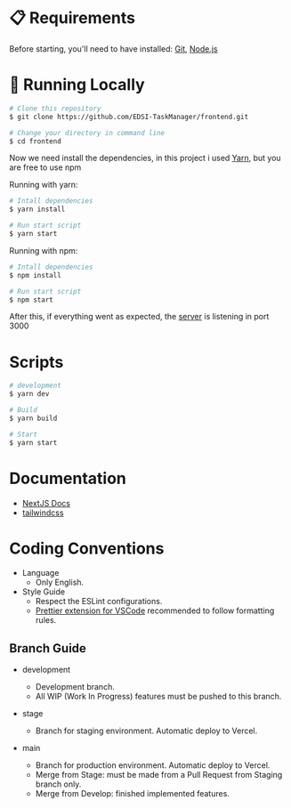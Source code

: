 # 📋 Requirements

Before starting, you'll need to have installed: [Git](https://git-scm.com), [Node.js](https://nodejs.org/en/)

# 🎲 Running Locally

```bash
# Clone this repository
$ git clone https://github.com/EDSI-TaskManager/frontend.git

# Change your directory in command line
$ cd frontend
```

Now we need install the dependencies, in this project i used [Yarn](https://yarnpkg.com/), but you are free to use npm

Running with yarn:

```bash
# Intall dependencies
$ yarn install

# Run start script
$ yarn start
```

Running with npm:

```bash
# Intall dependencies
$ npm install

# Run start script
$ npm start
```

After this, if everything went as expected, the [server](http://localhost:3000) is listening in port 3000

# Scripts

```bash
# development
$ yarn dev

# Build
$ yarn build

# Start
$ yarn start
```

# Documentation

- [NextJS Docs](https://nextjs.org/docs)
- [tailwindcss](https://tailwindcss.com/docs/installation)

# Coding Conventions

  - Language
    - Only English.
  - Style Guide
    - Respect the ESLint configurations.
    - [Prettier extension for VSCode](https://marketplace.visualstudio.com/items?itemName=esbenp.prettier-vscode) recommended to follow formatting rules.
    
## Branch Guide

- development
  - Development branch.
  - All WIP (Work In Progress) features must be pushed to this branch.
 
- stage
  - Branch for staging environment. Automatic deploy to Vercel.
  
- main
  - Branch for production environment. Automatic deploy to Vercel.
  - Merge from Stage: must be made from a Pull Request from Staging branch only.
  - Merge from Develop: finished implemented features.
